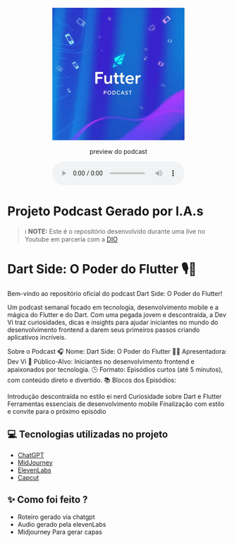 <p align="center">
<img 
    src="./assets/capa - PodDartSide.png"
    width="300"
/>
</p>

<p align="center">
    preview do podcast
</p>

<div align="center">
    <audio src="output/Episodio 1 - PodDartSide.mp3" controls title="Podcast "></audio>
</div>

# Projeto Podcast Gerado por I.A.s


 > ℹ️ **NOTE:** Este é o repositório desenvolvido durante uma live no Youtube em parceria com a [DIO](https://dio.me)

<h1> Dart Side: O Poder do Flutter 🎙️🚀 </h1>
Bem-vindo ao repositório oficial do podcast Dart Side: O Poder do Flutter!

Um podcast semanal focado em tecnologia, desenvolvimento mobile e a mágica do Flutter e do Dart. Com uma pegada jovem e descontraída, a Dev Vi traz curiosidades, dicas e insights para ajudar iniciantes no mundo do desenvolvimento frontend a darem seus primeiros passos criando aplicativos incríveis.

Sobre o Podcast
🎧 Nome: Dart Side: O Poder do Flutter
👩‍💻 Apresentadora: Dev Vi
🎯 Público-Alvo: Iniciantes no desenvolvimento frontend e apaixonados por tecnologia.
🕒 Formato: Episódios curtos (até 5 minutos), com conteúdo direto e divertido.
📚 Blocos dos Episódios:

Introdução descontraída no estilo ei nerd
Curiosidade sobre Dart e Flutter
Ferramentas essenciais de desenvolvimento mobile
Finalização com estilo e convite para o próximo episódio

## 💻 Tecnologias utilizadas no projeto

- [ChatGPT](https://chat.openai.com/) 
- [MidJourney](https://www.midjourney.com/app/)
- [ElevenLabs](https://beta.elevenlabs.io/)
- [Capcut](https://www.capcut.com/pt-br/)

## ✨ Como foi feito ?

- Roteiro gerado via chatgpt
- Audio gerado pela elevenLabs
- Midjourney Para gerar capas
